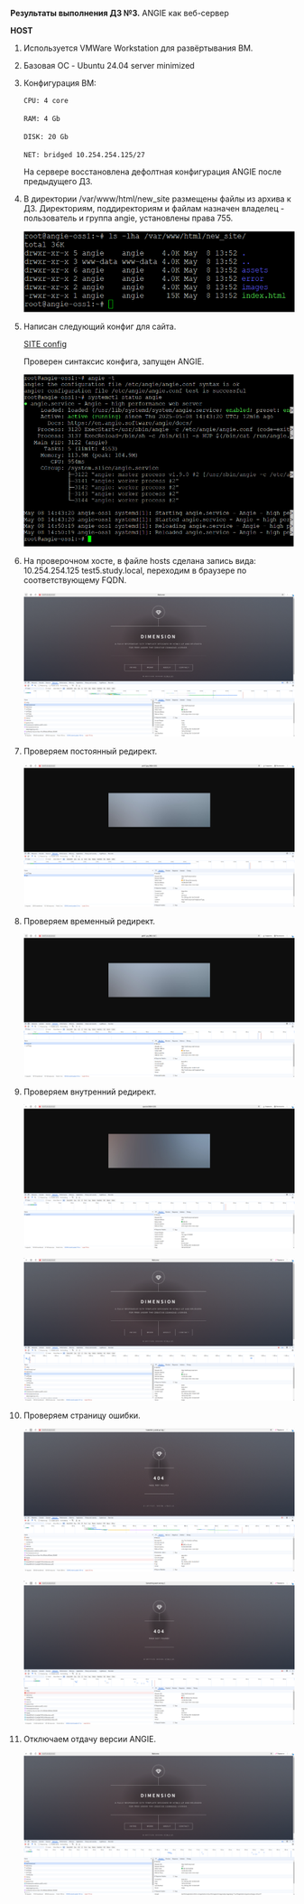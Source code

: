 **Результаты выполнения ДЗ №3.**
ANGIE как веб-сервер

**HOST**
1. Используется VMWare Workstation для развёртывания ВМ.
2. Базовая ОС - Ubuntu 24.04 server minimized
3. Конфигурация ВМ:

   ```
   CPU: 4 core

   RAM: 4 Gb

   DISK: 20 Gb

   NET: bridged 10.254.254.125/27
   ```
   На сервере восстановлена дефолтная конфигурация ANGIE после предыдущего ДЗ.
   
4. В директории /var/www/html/new_site размещены файлы из архива к ДЗ. Директориям, поддиректориям и файлам назначен владелец - пользователь и группа angie, установлены права 755.
   
   ![SITE](https://github.com/ViperOGrind/OTUS_STUDY/blob/main/5.%20Angie%20как%20веб-сервер/Artifacts/site.png)

5. Написан следующий конфиг для сайта.
   
   [SITE config](https://github.com/ViperOGrind/OTUS_STUDY/blob/main/5.%20Angie%20как%20веб-сервер/Artifacts/test5.study.local.conf)

   Проверен синтаксис конфига, запущен ANGIE.

   ![ANGIE pre-check and start](https://github.com/ViperOGrind/OTUS_STUDY/blob/main/5.%20Angie%20как%20веб-сервер/Artifacts/ANGIE_status.png)

6. На проверочном хосте, в файле hosts сделана запись вида: 10.254.254.125 test5.study.local, переходим в браузере по соответствующему FQDN.

   ![SITE web](https://github.com/ViperOGrind/OTUS_STUDY/blob/main/5.%20Angie%20как%20веб-сервер/Artifacts/test5.study.local_root.png)

7. Проверяем постоянный редирект.

   ![301](https://github.com/ViperOGrind/OTUS_STUDY/blob/main/5.%20Angie%20как%20веб-сервер/Artifacts/test5.study.local_301.png)

8. Проверяем временный редирект.

   ![302](https://github.com/ViperOGrind/OTUS_STUDY/blob/main/5.%20Angie%20как%20веб-сервер/Artifacts/test5.study.local_302.png)

9. Проверяем внутренний редирект.

   ![INTERNAL_REDIRECT](https://github.com/ViperOGrind/OTUS_STUDY/blob/main/5.%20Angie%20как%20веб-сервер/Artifacts/test5.study.local_internal_redirect.png)

   ![INTERNAL_REDIRECT](https://github.com/ViperOGrind/OTUS_STUDY/blob/main/5.%20Angie%20как%20веб-сервер/Artifacts/test5.study.local_internal_redirect2.png)

11. Проверяем страницу ошибки.

    ![404](https://github.com/ViperOGrind/OTUS_STUDY/blob/main/5.%20Angie%20как%20веб-сервер/Artifacts/test5.study.local_error_page.png)

    ![404](https://github.com/ViperOGrind/OTUS_STUDY/blob/main/5.%20Angie%20как%20веб-сервер/Artifacts/test5.study.local_error_page2.png)

12. Отключаем отдачу версии ANGIE.

    ![SERVER TOKENS OFF](https://github.com/ViperOGrind/OTUS_STUDY/blob/main/5.%20Angie%20как%20веб-сервер/Artifacts/test5.study.local_root_server_tokens_off.png)
